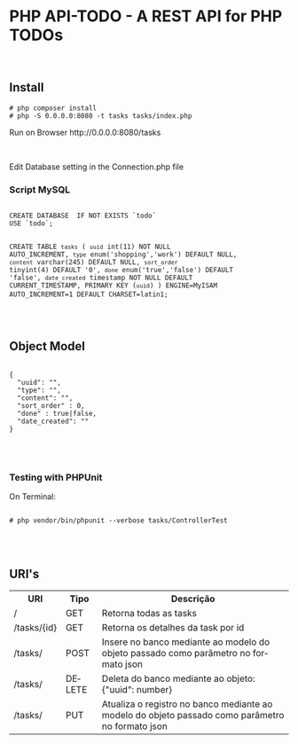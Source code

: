 


<html>
<head>
  <meta content="text/html; charset=windows-1252" http-equiv="content-type"><title></title>
  <meta name="generator">
</head>

<body style="direction: ltr;" lang="pt-BR" link="#0563c1">
<div class="col-md-offset-1 col-md-10">
<h1>PHP API-TODO - A REST API for PHP TODOs
</h1>
<br />
<h2>Install</h2>
<code># php composer install</code>
<br />
<code># php -S 0.0.0.0:8080 -t tasks tasks/index.php</code>
<br />
<p>Run on Browser http://0.0.0.0:8080/tasks</p>
<br />
<p>Edit Database setting in the Connection.php file</p>
<h3>Script MySQL</h3>
<pre>
<code>
CREATE DATABASE  IF NOT EXISTS `todo`
USE `todo`;

CREATE TABLE `tasks` (
  `uuid` int(11) NOT NULL AUTO_INCREMENT,
  `type` enum('shopping','work') DEFAULT NULL,
  `content` varchar(245) DEFAULT NULL,
  `sort_order` tinyint(4) DEFAULT '0',
  `done` enum('true','false') DEFAULT 'false',
  `date_created` timestamp NOT NULL DEFAULT CURRENT_TIMESTAMP,
  PRIMARY KEY (`uuid`)
) ENGINE=MyISAM AUTO_INCREMENT=1 DEFAULT CHARSET=latin1;
</code>
</pre>

<br>
<h2>Object Model</h2>
<pre>
<code>
{
  "uuid": "",
  "type": "",
  "content": "",
  "sort_order" : 0,
  "done" : true|false,
  "date_created": ""
}
</code>
</pre>
<br />

<h3>Testing with PHPUnit</h3>
<p>On Terminal:</p>
<pre>
<code>
# php vendor/bin/phpunit --verbose tasks/ControllerTest
</code>
</pre>
<br />
<h2>URI's</h2>
<table class="table" style="page-break-before: auto; page-break-after: auto; page-break-inside: auto; width: 100%;">
<tbody>   
<tr>
  <th>URI</th>
  <th>Tipo</th>
  <th>Descrição</th>
</tr>
<tr>
  <td>/</td>
  <td>GET</td>
  <td>Retorna todas as tasks</td>  
</tr>
<tr>
  <td>/tasks/{id}</td>
  <td>GET</td>
  <td>Retorna os detalhes da task por id</td>  
</tr>
<tr>
  <td>/tasks/</td>
  <td>POST</td>
  <td>Insere no banco mediante ao modelo do objeto passado como parâmetro no formato json</td>  
</tr>
<tr>
  <td>/tasks/</td>
  <td>DELETE</td>
  <td>Deleta do banco mediante ao objeto: {"uuid": number}</td>  
</tr>
<tr>
  <td>/tasks/</td>
  <td>PUT</td>
  <td>Atualiza o registro no banco mediante ao modelo do objeto passado como parâmetro no formato json</td>  
</tr>
</tbody>
</table>
</div>
</html>
